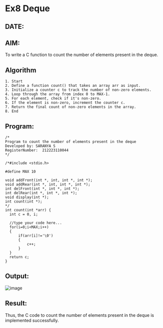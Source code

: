 # Ex8 Deque
## DATE:
## AIM:
To write a C function to count the number of elements present in the deque.

## Algorithm
```
1. Start 
2. Define a function count() that takes an array arr as input. 
3. Initialize a counter c to track the number of non-zero elements. 
4. Loop through the array from index 0 to MAX-1. 
5. For each element, check if it's non-zero. 
6. If the element is non-zero, increment the counter c. 
7. Return the final count of non-zero elements in the array. 
8. End
``` 

## Program:
```
/*
Program to count the number of elements present in the deque
Developed by: SARANYA S
RegisterNumber:  212223110044
*/
```
```
/*#include <stdio.h>

#define MAX 10

void addFront(int *, int, int *, int *);
void addRear(int *, int, int *, int *);
int delFront(int *, int *, int *);
int delRear(int *, int *, int *);
void display(int *);
int count(int *);
*/
int count(int *arr) {
  int c = 0, i;

  //type your code here...
  for(i=0;i<MAX;i++)
  {
      if(arr[i]!='\0')
      {
          c++;
      }
  }
  return c;
}
```

## Output:
![image](https://github.com/user-attachments/assets/0ce4ff66-4d8e-4ae6-9a3f-0af7f33f8bab)

## Result:
Thus, the C code to count the number of elements present in the deque is implemented successfully.
